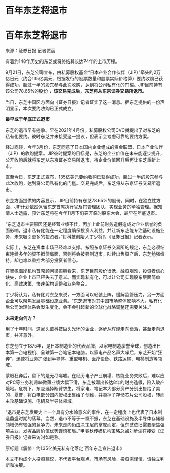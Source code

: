 # 百年东芝将退市

# 百年东芝将退市

来源：证券日报 记者贾丽

有着约148年历史的东芝或将终结其长达74年的上市历程。

9月21日，东芝公司宣布，由私募股权基金“日本产业合作伙伴（JIP）”牵头的2万亿日元（约合135亿美元、根据发行的股票数量和股票实际价格算）要约收购已获得成功，超过一半的股东参与此次收购，达到将公司私有化的门槛。JIP目前持有该公司78.65%的股份
**，该交易完成后，东芝将从东京证券交易所退市。**

当日，东芝中国区方面向《证券日报》记者证实了这一消息。据东芝提供的一份声明显示，本次要约收购已正式成立。

**最早或于年底正式退市**

东芝的退市早有迹象。早在2021年4月份，私募股权公司CVC就提出了对东芝的私有化要约。彼时东芝并未接受这一提议，但表示会考虑可靠的要约方案。

经过商谈，今年3月份，东芝同意了日本国内企业组成的资金联盟、日本产业伙伴（JIP）的收购提案。JIP彼时提案的目标是，东芝的企业价值在未来能逐步提升，公开收购后就将东芝从东京证券交易所退市，待企业价值回升后再让东芝重新上市。

直至今日，东芝正式宣布，135亿美元要约收购已获得成功，超过一半的股东参与此次收购，达到将公司私有化的门槛。交易完成后，东芝将从东京证券交易所退市。

东芝方面提供的内容显示，JIP目前持有东芝78.65%的股份。同时，在独立性方面，JIP计划依然保留东芝首席执行官及其管理团队，实现业务的单独管理。据知情人士透露，预计东芝将在今年11月下旬召开临时股东大会，最早在年底退市。

“东芝退市主要原因还是经营业绩不佳，再加上此前财务造假造成对企业信誉的负面影响，退市私有化能在一定程度确保投资人利益，并让新东芝能专注基础设施业务，未来吸引更多的投资者。”钉科技创始人丁少将对《证券日报》记者表示。

实际上，东芝在资本市场已经难以支撑。按照东京证券交易所的规定，东芝必须结束连续多年的资不抵债局面，否则将会被强制退市。陆续出售资产后，东芝勉强维持，却也难以重拾大部分投资者信心。

在智帆海岸机构首席顾问梁振鹏看来，东芝目前股价很低、融资艰难，投资者信心缺失，企业上市已经失去了意义。而实现私有化，可以让公司实现股东层面简单化、高效决策、快速架构调整和业务整合。

丁少将认为，私有化对东芝来说，一方面可以轻装上阵，缓解监管压力，另一方面企业可以聚焦发展基础设施业务。“东芝退市对其中国市场整体影响不大，私有化后公司治理体系会发生变化，会不会引起新的全球化战略调整还需要关注。”

**未来走向何方？**

用了十年时间，这家头戴科技巨头光环的企业，逐步从辉煌走向衰落，甚至走向退市，并非意外。

东芝创立于1875年，是日本制造业的代表品牌，以家电制造享誉全球，创造出日本第一台电视机、全球第一台笔记本电脑。以家电产品名声大噪后，东芝开始“狂奔”，迅速将业务扩张到半导体、重型电机、医疗设备、铁路运输、电梯制造等领域。

蒙眼狂奔后，留下的是无尽唏嘘。在经历电子产业崩塌、核能业务失败后，难以应对PC等业务利润率微薄业绩大幅下滑，东芝被曝出长达8年的财务造假，陷入破产境地。危机下，东芝选择断臂求生，将家电、笔记本大部分资产分别出售给了美的、夏普，将白电部分国内授权出售给了创维，并卖掉了存储芯片公司股权，转而主攻基础设施、电机及半导体领域。

“退市是东芝发展史上一个具有分水岭意义的事件，在一定程度上也代表了日本制造鼎盛时期的落幕。当然，退市不等于一蹶不振，东芝在基础设施及半导体存储器领域仍有较强的竞争力，未来走向仍由决策层的掌舵而定，但东芝依旧需要聚焦强项主业，发挥品牌价值优势谨慎布局。”甲春秋传媒机构策略总监刘步尘在接受《证券日报》记者采访时如是称。

原标题《震惊！约135亿美元私有化落定 百年东芝宣告退市》

本文不构成个人投资建议，不代表平台观点，市场有风险，投资需谨慎，请独立判断和决策。

